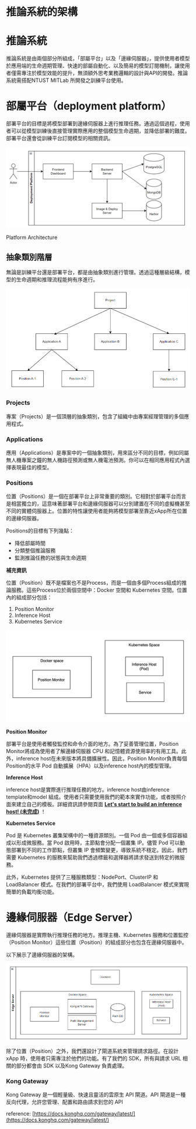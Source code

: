 # 推論系統的架構

# 推論系統

推論系統是由兩個部分所組成，「部屬平台」以及「邊緣伺服器」，提供使用者模型於應用端的生命週期管理、快速的部屬自動化、以及簡易的模型訂閱機制，讓使用者僅需專注於模型效能的提升，無須額外思考業務邏輯的設計與API的開發。推論系統需搭配NTUST MITLab 所開發之訓練平台使用。

# 部屬平台（deployment platform）

部署平台的目標是將模型部署到邊緣伺服器上進行推理任務。通過這個過程，使用者可以從模型訓練後直接管理實際應用的整個模型生命週期，並降低部署的難度。部署平台還會從訓練平台訂閱模型的相關資訊。

![Platform Architecture](image.png)

Platform Architecture

## 抽象類別階層

無論是訓練平台還是部署平台，都是由抽象類別進行管理。透過這種層級結構，模型的生命週期和推理流程能夠有序進行。

![image.png](image%201.png)

### **Projects**

專案（Projects）是一個頂層的抽象類別，包含了組織中由專案經理管理的多個應用程式。

### **Applications**

應用（Applications）是專案中的一個抽象類別，用來區分不同的目標，例如同屬無人機專案之鐘的無人機路徑預測或無人機電池預測。你可以在相同應用程式內選擇表現最佳的模型。

### **Positions**

位置（Positions）是一個在部署平台上非常重要的類別。它相對於部署平台而言是相當獨立的，這意味著部署平台和邊緣伺服器可以分別建置在不同的虛擬機甚至不同的實體伺服器上。位置的特性讓使用者能夠將模型部署至靠近xApp所在位置的邊緣伺服器。

Positions的目標有下列幾點：

- 降低部屬時間
- 分類整個推論服務
- 監測推論任務的狀態與生命週期

**補充資訊**

位置（Position）既不是檔案也不是Process，而是一個由多個Process組成的推論服務。這些Process位於兩個空間中：Docker 空間和 Kubernetes 空間。位置內的組成部分包括：

1. Position Monitor
2. Inference Host
3. Kubernetes Service

![image.png](image%202.png)

**Position Monitor**

部署平台是使用者觸發監控和命令介面的地方。為了妥善管理位置，Position Monitor將成為使用者了解邊緣伺服器 CPU 和記憶體資源使用率的有用工具。此外，inference host在未來版本將具備擴展性。因此，Position Monitor負責每個Position的水平 Pod 自動擴展（HPA）以及inference host內的模型管理。

**Inference Host**

inference host是實際進行推理任務的地方。inference host由inference template和model 組成。使用者只需要使用我們的範本來實作功能，或者按照介面來建立自己的模板。詳細資訊請參閱頁面 [**Let's start to build an inference host! (未完成)**](https://www.notion.so/Let-s-start-to-build-an-inference-host-e0fca45d96eb4ad3b37c90d3239cda01?pvs=21) ！

**Kubernetes Service**

Pod 是 Kubernetes 叢集架構中的一種資源類別。一個 Pod 由一個或多個容器組成以形成微服務。當 Pod 啟用時，主節點會分配一個叢集 IP。儘管 Pod 可以動態部署到不同的工作節點，但叢集 IP 會頻繁變更，導致系統不穩定。因此，我們需要 Kubernetes 的服務來幫助我們透過標籤和選擇器將請求發送到特定的微服務。

此外，Kubernetes 提供了三種服務類型：NodePort、ClusterIP 和 LoadBalancer 模式。在我們的部署平台中，我們使用 LoadBalancer 模式來實現簡單的負載均衡功能。

# 邊緣伺服器（Edge Server）

邊緣伺服器是實際執行推理任務的地方。推理主機、Kubernetes 服務和位置監控（Position Monitor）這些位置（Position）的組成部分也包含在邊緣伺服器中。

以下展示了邊緣伺服器的架構。

![image.png](image%203.png)

除了位置（Position）之外，我們還設計了閘道系統來管理請求路徑。在設計 xApp 時，使用者只需專注於他們的功能。有了我們的 SDK，所有與請求 URL 相關的部分都會由 SDK 以及Kong Gateway 負責處理。

### **Kong Gateway**

Kong Gateway 是一個輕量級、快速且靈活的雲原生 API 閘道。API 閘道是一種反向代理，允許您管理、配置和路由請求到您的 API

reference: [https://docs.konghq.com/gateway/latest/](https://docs.konghq.com/gateway/latest/)